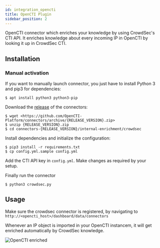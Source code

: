 ```yaml
---
id: integration_opencti
title: OpenCTI Plugin
sidebar_position: 2
---
```


OpenCTI connector which enriches your knowledge by using CrowdSec's CTI API. It enriches knowledge about every incoming IP in OpenCTI by looking it up in CrowdSec CTI.


## Installation

<!-- ### Via Docker Compose using official repo

Add a `connector-crowdsec` in your `docker-compose.yml` file containing your OpenCTI deployment. Replace environment value `changeme`  with appropriate values.

```yaml
connector-crowdsec:
    image: opencti/connector-crowdsec:5.3.7
    environment:
      - OPENCTI_URL=http://changeme
      - OPENCTI_TOKEN=changeme
      - CROWDSEC_VERSION=v2
      - CROWDSEC_KEY=changeme
      - CROWDSEC_DESCRIPTION=crowdsec_desc
      - CROWDSEC_MAX_TLP=TLP:AMBER
      - CONNECTOR_ID=changeme
      - CONNECTOR_TYPE=INTERNAL_ENRICHMENT
      - CONNECTOR_NAME=crowdsec
      - CONNECTOR_SCOPE=IPv4-Addr # MIME type or Stix Object
      - CONNECTOR_CONFIDENCE_LEVEL=100 # From 0 (Unknown) to 100 (Fully trusted)
      - CONNECTOR_LOG_LEVEL=info
    restart: always
``` -->

### Manual activation

If you want to manually launch connector, you just have to install Python 3 and pip3 for dependencies:

```
$ apt install python3 python3-pip
```

Download the [release](https://github.com/OpenCTI-Platform/connectors/archive/%7BRELEASE_VERSION%7D.zip) of the connectors:

```
$ wget <https://github.com/OpenCTI-Platform/connectors/archive/{RELEASE_VERSION}.zip>
$ unzip {RELEASE_VERSION}.zip
$ cd connectors-{RELEASE_VERSION}/internal-enrichment/crowdsec

```

Install dependencies and initialize the configuration:

```
$ pip3 install -r requirements.txt
$ cp config.yml.sample config.yml
```

Add the CTI API key in `config.yml`. Make changes as required by your setup.

Finally run the connector

```
$ python3 crowdsec.py
```

## Usage

Make sure the crowdsec connector is registered, by navigating to `http://<opencti_host>/dashboard/data/connectors`

Whenever an IP object is imported in your OpenCTI instancem, it will get enriched automatically by CrowdSec knowledge.

![OpenCTI enriched](/img/opencti_crowdsec.png)
